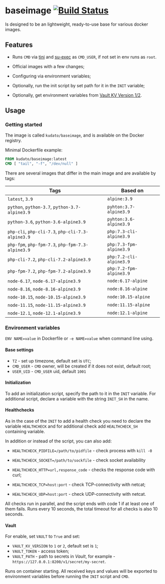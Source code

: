 # baseimage [![Build Status](https://drone.kudato.com/api/badges/kudato/baseimage/status.svg)](https://drone.kudato.com/kudato/baseimage)

Is designed to be an lightweight, ready-to-use base for various docker images.

## Features

- Runs ```CMD``` via [tini](https://github.com/krallin/tini) and [su-exec](https://github.com/ncopa/su-exec) as ```CMD_USER```, if not set in env runs as ```root```.

- Official images with a few changes;
- Configuring via environment variables;
- Optionally, run the init script by set path for it in the ```INIT``` variable;
- Optionally, get environment variables from [Vault KV Version 1/2](https://www.vaultproject.io/docs/secrets/kv/index.html).

## Usage

### Getting started

The image is called ```kudato/baseimage```, and is available on the Docker registry.

Minimal Dockerfile example:

```dockerfile
FROM kudato/baseimage:latest
CMD [ "tail", "-f", "/dev/null" ]
```

There are several images that differ in the main image and are available by tags:

| Tags                                                         | Based on                    |
| ------------------------------------------------------------ | --------------------------- |
| ```latest```, ```3.9```                                      | ```alpine:3.9```            |
| ```python```, ```python-3.7```, ```python-3.7-alpine3.9```   | ```pyhton:3.7-alpine3.9```  |
| ```python-3.6```, ```python-3.6-alpine3.9```                 | ```pyhton:3.6-alpine3.9```  |
| ```php-cli```, ```php-cli-7.3```, ```php-cli-7.3-alpine3.9``` | ```php:7.3-cli-alpine3.9``` |
| ```php-fpm```, ```php-fpm-7.3```, ```php-fpm-7.3-alpine3.9``` | ```php:7.3-fpm-alpine3.9``` |
| ```php-cli-7.2```, ```php-cli-7.2-alpine3.9```               | ```php:7.2-cli-alpine3.9``` |
| ```php-fpm-7.2```, ```php-fpm-7.2-alpine3.9```               | ```php:7.2-fpm-alpine3.9``` |
| ```node-6.17```, ```node-6.17-alpine3.9```                   | ```node:6.17-alpine```      |
| ```node-8.16```, ```node-8.16-alpine3.9```                   | ```node:8.16-alpine```      |
| ```node-10.15```, ```node-10.15-alpine3.9```                 | ```node:10.15-alpine```     |
| ```node-11.15```, ```node-11.15-alpine3.9```                 | ```node:11.15-alpine```     |
| ```node-12.1```, ```node-12.1-alpine3.9```                   | ```node:12.1-alpine```      |

### Environment variables

```ENV NAME=value``` in Dockerfile or ```-e NAME=value``` when command line using.

#### Base settings

- ```TZ``` - set up timezone, default set is ```UTC```;
- ```CMD_USER``` - ```CMD``` owner, will be created if it does not exist, default root;
- ```USER_UID``` - ```CMD_USER``` uid, default ```1001```

#### Initialization

To add an initialization script, specify the path to it in the ```INIT``` variable. For additional script, declare a variable with the string ```INIT_SH``` in the name. 

#### Healthchecks

As in the case of the ```INIT``` to add a health check you need to declare the variable ```HEALTHCHECK``` and for additional check add ```HEALTHCHECK_SH``` containing variable. 

In addition or instead of the script, you can also add:

- ```HEALTHCHECK_PIDFILE=/path/to/pidfile``` - check process with ```kill -0 ```
- ```HEALTHCHECK_SOCKET=/path/to/sockfile``` - check socket availability

- ```HEALTHCHECK_HTTP=url,response_code``` - checks the response code with curl;
- ```HEALTHCHECK_TCP=host:port``` - check TCP-connectivity with netcat;
- ```HEALTHCHECK_UDP=host:port``` - check UDP-connectivity with netcat.

All checks run in parallel, and the script ends with code 1 if at least one of them fails. Runs every 10 seconds, the total timeout for all checks is also 10 seconds.

#### Vault

For enable, set ```VAULT``` to ```True``` and set:

- ```VAULT_KV_VERSION``` to ```1``` or ```2```, default set is ```1```;
- ```VAULT_TOKEN``` - access token;
- ```VAULT_PATH``` - path to secrets in *Vault*, for example - ```https://127.0.0.1:8200/v1/secret/my-secret```.

Runs on container starting. All received keys and values ​​will be exported to environment variables before running the ```INIT``` script and ```CMD```.
